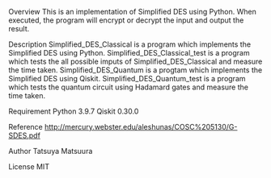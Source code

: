 Overview
This is an implementation of Simplified DES using Python. When executed, the program will encrypt or decrypt the input and output the result.

Description
Simplified_DES_Classical is a program which implements the Simplified DES using Python.
Simplified_DES_Classical_test is a program which tests the all possible imputs of Simplified_DES_Classical and measure the time taken.
Simplified_DES_Quantum is a progtam which implements the Simplified DES using Qiskit.
Simplified_DES_Quantum_test is a program which tests the quantum circuit using Hadamard gates and measure the time taken.

Requirement
Python 3.9.7
Qiskit 0.30.0

Reference
http://mercury.webster.edu/aleshunas/COSC%205130/G-SDES.pdf

Author
Tatsuya Matsuura

License
MIT